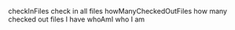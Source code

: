 checkInFiles check in all files
howManyCheckedOutFiles how many checked out files I have
whoAmI who I am
